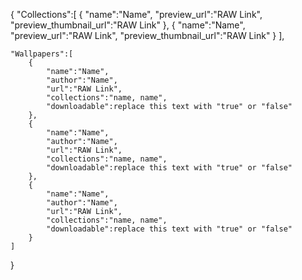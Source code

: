 {
    "Collections":[
        {
            "name":"Name",
            "preview_url":"RAW Link",
            "preview_thumbnail_url":"RAW Link"
        },
        {
            "name":"Name",
            "preview_url":"RAW Link",
            "preview_thumbnail_url":"RAW Link"
        }
    ],
    
	
	"Wallpapers":[
        {
            "name":"Name",
            "author":"Name",
            "url":"RAW Link",
            "collections":"name, name",
            "downloadable":replace this text with "true" or "false"
        },
        {
            "name":"Name",
            "author":"Name",
            "url":"RAW Link",
            "collections":"name, name",
            "downloadable":replace this text with "true" or "false"
        },
        {
            "name":"Name",
            "author":"Name",
            "url":"RAW Link",
            "collections":"name, name",
            "downloadable":replace this text with "true" or "false"
        }
    ]
}
